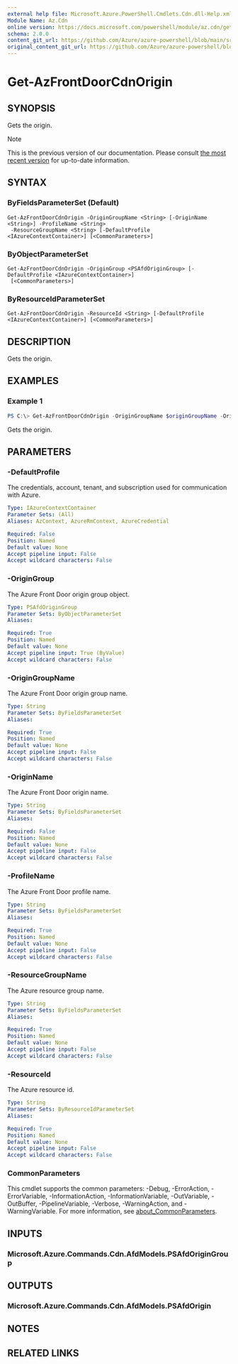 ```yaml
---
external help file: Microsoft.Azure.PowerShell.Cmdlets.Cdn.dll-Help.xml
Module Name: Az.Cdn
online version: https://docs.microsoft.com/powershell/module/az.cdn/get-azfrontdoorcdnorigin
schema: 2.0.0
content_git_url: https://github.com/Azure/azure-powershell/blob/main/src/Cdn/Cdn/help/Get-AzFrontDoorCdnOrigin.md
original_content_git_url: https://github.com/Azure/azure-powershell/blob/main/src/Cdn/Cdn/help/Get-AzFrontDoorCdnOrigin.md
---
```


# Get-AzFrontDoorCdnOrigin

## SYNOPSIS
Gets the origin.

> [!NOTE]
>This is the previous version of our documentation. Please consult [the most recent version](/powershell/module/az.cdn/get-azfrontdoorcdnorigin) for up-to-date information.

## SYNTAX

### ByFieldsParameterSet (Default)
```
Get-AzFrontDoorCdnOrigin -OriginGroupName <String> [-OriginName <String>] -ProfileName <String>
 -ResourceGroupName <String> [-DefaultProfile <IAzureContextContainer>] [<CommonParameters>]
```

### ByObjectParameterSet
```
Get-AzFrontDoorCdnOrigin -OriginGroup <PSAfdOriginGroup> [-DefaultProfile <IAzureContextContainer>]
 [<CommonParameters>]
```

### ByResourceIdParameterSet
```
Get-AzFrontDoorCdnOrigin -ResourceId <String> [-DefaultProfile <IAzureContextContainer>] [<CommonParameters>]
```

## DESCRIPTION
Gets the origin.

## EXAMPLES

### Example 1
```powershell
PS C:\> Get-AzFrontDoorCdnOrigin -OriginGroupName $originGroupName -OriginName $originName -ProfileName $profileName -ResourceGroupName $resourceGroupName
```

Gets the origin.

## PARAMETERS

### -DefaultProfile
The credentials, account, tenant, and subscription used for communication with Azure.

```yaml
Type: IAzureContextContainer
Parameter Sets: (All)
Aliases: AzContext, AzureRmContext, AzureCredential

Required: False
Position: Named
Default value: None
Accept pipeline input: False
Accept wildcard characters: False
```

### -OriginGroup
The Azure Front Door origin group object.

```yaml
Type: PSAfdOriginGroup
Parameter Sets: ByObjectParameterSet
Aliases:

Required: True
Position: Named
Default value: None
Accept pipeline input: True (ByValue)
Accept wildcard characters: False
```

### -OriginGroupName
The Azure Front Door origin group name.

```yaml
Type: String
Parameter Sets: ByFieldsParameterSet
Aliases:

Required: True
Position: Named
Default value: None
Accept pipeline input: False
Accept wildcard characters: False
```

### -OriginName
The Azure Front Door origin name.

```yaml
Type: String
Parameter Sets: ByFieldsParameterSet
Aliases:

Required: False
Position: Named
Default value: None
Accept pipeline input: False
Accept wildcard characters: False
```

### -ProfileName
The Azure Front Door profile name.

```yaml
Type: String
Parameter Sets: ByFieldsParameterSet
Aliases:

Required: True
Position: Named
Default value: None
Accept pipeline input: False
Accept wildcard characters: False
```

### -ResourceGroupName
The Azure resource group name.

```yaml
Type: String
Parameter Sets: ByFieldsParameterSet
Aliases:

Required: True
Position: Named
Default value: None
Accept pipeline input: False
Accept wildcard characters: False
```

### -ResourceId
The Azure resource id.

```yaml
Type: String
Parameter Sets: ByResourceIdParameterSet
Aliases:

Required: True
Position: Named
Default value: None
Accept pipeline input: False
Accept wildcard characters: False
```

### CommonParameters
This cmdlet supports the common parameters: -Debug, -ErrorAction, -ErrorVariable, -InformationAction, -InformationVariable, -OutVariable, -OutBuffer, -PipelineVariable, -Verbose, -WarningAction, and -WarningVariable. For more information, see [about_CommonParameters](http://go.microsoft.com/fwlink/?LinkID=113216).

## INPUTS

### Microsoft.Azure.Commands.Cdn.AfdModels.PSAfdOriginGroup

## OUTPUTS

### Microsoft.Azure.Commands.Cdn.AfdModels.PSAfdOrigin

## NOTES

## RELATED LINKS
